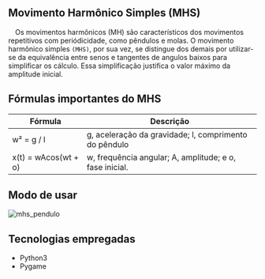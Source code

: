 ## Movimento Harmônico Simples (MHS)

&emsp;Os movimentos harmônicos (MH) são característicos dos movimentos repetitivos com periódicidade, como pêndulos e molas. O movimento harmônico simples `(MHS)`, por sua vez, se distingue dos demais por utilizar-se da equivalência entre senos e tangentes de angulos baixos para simplificar os cálculo. Essa simplificação justifica o valor máximo da amplitude inicial.

## Fórmulas importantes do MHS

| Fórmula | Descrição |
| --- | --- |
| w² = g / l | g, aceleração da gravidade; l, comprimento do pêndulo |
| x(t) = wAcos(wt + o) | w, frequência angular; A, amplitude; e o, fase inicial. |

## Modo de usar

![mhs_pendulo](https://user-images.githubusercontent.com/87876734/162510583-1939a52a-7019-4e57-9947-aaa6c49ca284.gif)

## Tecnologias empregadas
* Python3
* Pygame
